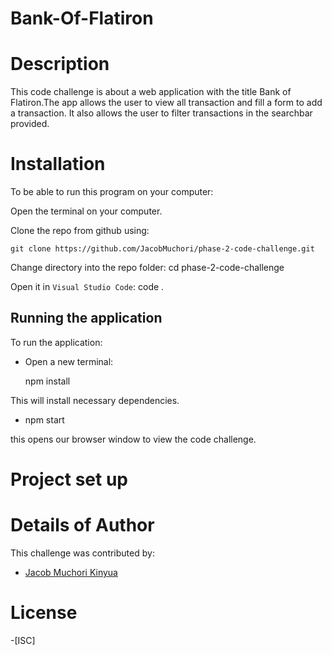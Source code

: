 # Bank-Of-Flatiron

# Description
This code challenge is about a web application with the title Bank of Flatiron.The app allows the user to view all transaction and fill a form to add a transaction. It also allows the user to filter transactions in the searchbar provided.

# Installation
To be able to run this program on your computer:

Open the terminal on your computer.

Clone the repo from github using:

    git clone https://github.com/JacobMuchori/phase-2-code-challenge.git

Change directory into the repo folder:
  cd phase-2-code-challenge

Open it in ``Visual Studio Code``:
  code .

## Running the application
To run the application:

- Open a new terminal:

    npm install
    
This will install necessary dependencies.

- npm start

this opens our browser window to view the code challenge.


# Project set up


# Details of Author
 This challenge was contributed by:
- [Jacob Muchori Kinyua](https://github.com/JacobMuchori)

# License
-[ISC]